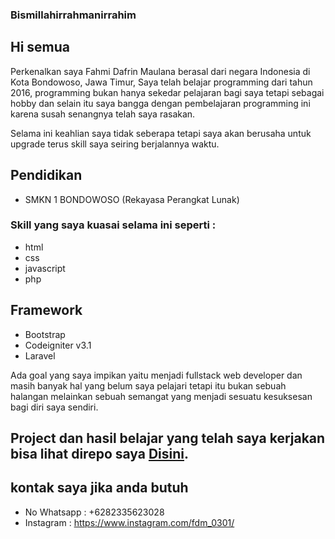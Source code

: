### Bismillahirrahmanirrahim

## Hi semua

Perkenalkan saya Fahmi Dafrin Maulana berasal dari negara Indonesia di Kota Bondowoso, Jawa Timur, Saya telah belajar programming dari tahun 2016, programming bukan hanya sekedar pelajaran bagi saya tetapi sebagai hobby dan selain itu saya bangga dengan pembelajaran programming ini karena susah senangnya telah saya rasakan.

Selama ini keahlian saya tidak seberapa tetapi saya akan berusaha untuk upgrade terus skill saya seiring berjalannya waktu.

## Pendidikan
- SMKN 1 BONDOWOSO (Rekayasa Perangkat Lunak)

### Skill yang saya kuasai selama ini seperti :
- html
- css
- javascript
- php

## Framework
- Bootstrap
- Codeigniter v3.1
- Laravel

Ada goal yang saya  impikan yaitu menjadi fullstack web developer dan masih banyak hal yang belum saya pelajari tetapi itu bukan sebuah halangan melainkan sebuah semangat yang menjadi sesuatu kesuksesan bagi diri saya sendiri.


## Project dan hasil belajar yang telah saya kerjakan bisa lihat direpo saya [Disini](https://github.com/destroylord?tab=repositories).


## kontak saya jika anda butuh

- No Whatsapp : +6282335623028
- Instagram   : https://www.instagram.com/fdm_0301/
